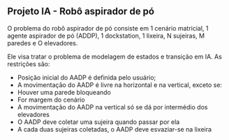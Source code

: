 ## Projeto IA - Robô aspirador de pó
O problema do robô aspirador de pó consiste em 1 cenário matricial, 1 agente aspirador de pó (ADDP), 1 dockstation, 1 lixeira, N sujeiras, M paredes e O elevadores.

Ele visa tratar o problema de modelagem de estados e transição em IA. As restrições são:

- Posição inicial do AADP é definida pelo usuário;
- A movimentação do AADP é livre na horizontal e na vertical, exceto se:
 - Houver uma parede bloqueando
 - For margem do cenário
 - A movimentação do AADP na vertical só se dá por intermédio dos elevadores
 - O AADP deve coletar uma sujeira quando passar por ela
 - A cada duas sujeiras coletadas, o AADP deve esvaziar-se na lixeira
